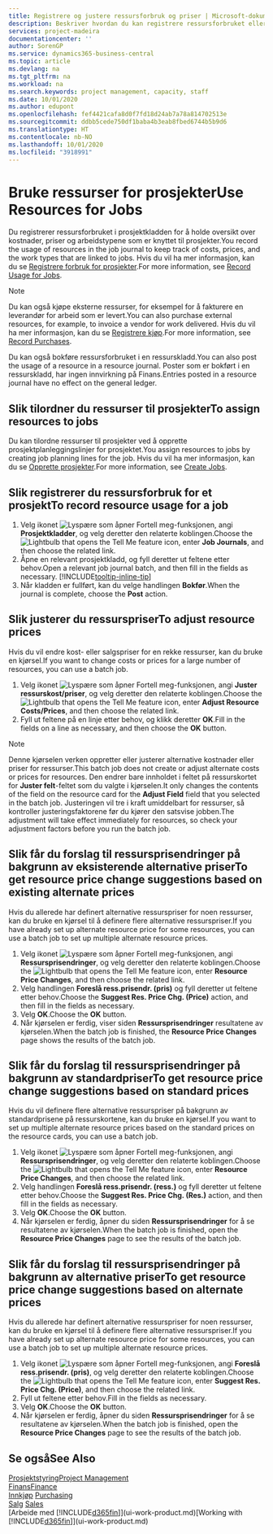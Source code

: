 ```yaml
---
title: Registrere og justere ressursforbruk og priser | Microsoft-dokumentasjon
description: Beskriver hvordan du kan registrere ressursforbruket eller forbruket som er knyttet til et prosjekt, for å holde rede på og håndtere kostnader, priser og arbeidstyper.
services: project-madeira
documentationcenter: ''
author: SorenGP
ms.service: dynamics365-business-central
ms.topic: article
ms.devlang: na
ms.tgt_pltfrm: na
ms.workload: na
ms.search.keywords: project management, capacity, staff
ms.date: 10/01/2020
ms.author: edupont
ms.openlocfilehash: fef4421cafa8d0f7fd18d24ab7a78a814702513e
ms.sourcegitcommit: ddbb5cede750df1baba4b3eab8fbed6744b5b9d6
ms.translationtype: HT
ms.contentlocale: nb-NO
ms.lasthandoff: 10/01/2020
ms.locfileid: "3918991"
---
```

# <a name="use-resources-for-jobs"></a><span data-ttu-id="8cde5-103">Bruke ressurser for prosjekter</span><span class="sxs-lookup"><span data-stu-id="8cde5-103">Use Resources for Jobs</span></span>
<span data-ttu-id="8cde5-104">Du registrerer ressursforbruket i prosjektkladden for å holde oversikt over kostnader, priser og arbeidstypene som er knyttet til prosjekter.</span><span class="sxs-lookup"><span data-stu-id="8cde5-104">You record the usage of resources in the job journal to keep track of costs, prices, and the work types that are linked to jobs.</span></span> <span data-ttu-id="8cde5-105">Hvis du vil ha mer informasjon, kan du se [Registrere forbruk for prosjekter](projects-how-record-job-usage.md).</span><span class="sxs-lookup"><span data-stu-id="8cde5-105">For more information, see [Record Usage for Jobs](projects-how-record-job-usage.md).</span></span>

> [!NOTE]
> <span data-ttu-id="8cde5-106">Du kan også kjøpe eksterne ressurser, for eksempel for å fakturere en leverandør for arbeid som er levert.</span><span class="sxs-lookup"><span data-stu-id="8cde5-106">You can also purchase external resources, for example, to invoice a vendor for work delivered.</span></span> <span data-ttu-id="8cde5-107">Hvis du vil ha mer informasjon, kan du se [Registrere kjøp](purchasing-how-record-purchases.md).</span><span class="sxs-lookup"><span data-stu-id="8cde5-107">For more information, see [Record Purchases](purchasing-how-record-purchases.md).</span></span>

<span data-ttu-id="8cde5-108">Du kan også bokføre ressursforbruket i en ressurskladd.</span><span class="sxs-lookup"><span data-stu-id="8cde5-108">You can also post the usage of a resource in a resource journal.</span></span> <span data-ttu-id="8cde5-109">Poster som er bokført i en ressurskladd, har ingen innvirkning på Finans.</span><span class="sxs-lookup"><span data-stu-id="8cde5-109">Entries posted in a resource journal have no effect on the general ledger.</span></span>

## <a name="to-assign-resources-to-jobs"></a><span data-ttu-id="8cde5-110">Slik tilordner du ressurser til prosjekter</span><span class="sxs-lookup"><span data-stu-id="8cde5-110">To assign resources to jobs</span></span>
<span data-ttu-id="8cde5-111">Du kan tilordne ressurser til prosjekter ved å opprette prosjektplanleggingslinjer for prosjektet.</span><span class="sxs-lookup"><span data-stu-id="8cde5-111">You assign resources to jobs by creating job planning lines for the job.</span></span> <span data-ttu-id="8cde5-112">Hvis du vil ha mer informasjon, kan du se [Opprette prosjekter](projects-how-create-jobs.md).</span><span class="sxs-lookup"><span data-stu-id="8cde5-112">For more information, see [Create Jobs](projects-how-create-jobs.md).</span></span>

## <a name="to-record-resource-usage-for-a-job"></a><span data-ttu-id="8cde5-113">Slik registrerer du ressursforbruk for et prosjekt</span><span class="sxs-lookup"><span data-stu-id="8cde5-113">To record resource usage for a job</span></span>
1. <span data-ttu-id="8cde5-114">Velg ikonet ![Lyspære som åpner Fortell meg-funksjonen](media/ui-search/search_small.png "Fortell hva du vil gjøre"), angi **Prosjektkladder**, og velg deretter den relaterte koblingen.</span><span class="sxs-lookup"><span data-stu-id="8cde5-114">Choose the ![Lightbulb that opens the Tell Me feature](media/ui-search/search_small.png "Tell me what you want to do") icon, enter **Job Journals**, and then choose the related link.</span></span>
2. <span data-ttu-id="8cde5-115">Åpne en relevant prosjektkladd, og fyll deretter ut feltene etter behov.</span><span class="sxs-lookup"><span data-stu-id="8cde5-115">Open a relevant job journal batch, and then fill in the fields as necessary.</span></span> [!INCLUDE[tooltip-inline-tip](includes/tooltip-inline-tip_md.md)]
3. <span data-ttu-id="8cde5-116">Når kladden er fullført, kan du velge handlingen **Bokfør**.</span><span class="sxs-lookup"><span data-stu-id="8cde5-116">When the journal is complete, choose the **Post** action.</span></span>

## <a name="to-adjust-resource-prices"></a><span data-ttu-id="8cde5-117">Slik justerer du ressurspriser</span><span class="sxs-lookup"><span data-stu-id="8cde5-117">To adjust resource prices</span></span>
<span data-ttu-id="8cde5-118">Hvis du vil endre kost- eller salgspriser for en rekke ressurser, kan du bruke en kjørsel.</span><span class="sxs-lookup"><span data-stu-id="8cde5-118">If you want to change costs or prices for a large number of resources, you can use a batch job.</span></span>  

1. <span data-ttu-id="8cde5-119">Velg ikonet ![Lyspære som åpner Fortell meg-funksjonen](media/ui-search/search_small.png "Fortell hva du vil gjøre"), angi **Juster ressurskost/priser**, og velg deretter den relaterte koblingen.</span><span class="sxs-lookup"><span data-stu-id="8cde5-119">Choose the ![Lightbulb that opens the Tell Me feature](media/ui-search/search_small.png "Tell me what you want to do") icon, enter **Adjust Resource Costs/Prices**, and then choose the related link.</span></span>
2. <span data-ttu-id="8cde5-120">Fyll ut feltene på en linje etter behov, og klikk deretter **OK**.</span><span class="sxs-lookup"><span data-stu-id="8cde5-120">Fill in the fields on a line as necessary, and then choose the **OK** button.</span></span>

> [!NOTE]  
>   <span data-ttu-id="8cde5-121">Denne kjørselen verken oppretter eller justerer alternative kostnader eller priser for ressurser.</span><span class="sxs-lookup"><span data-stu-id="8cde5-121">This batch job does not create or adjust alternate costs or prices for resources.</span></span> <span data-ttu-id="8cde5-122">Den endrer bare innholdet i feltet på ressurskortet for **Juster felt**-feltet som du valgte i kjørselen.</span><span class="sxs-lookup"><span data-stu-id="8cde5-122">It only changes the contents of the field on the resource card for the **Adjust Field** field that you selected in the batch job.</span></span> <span data-ttu-id="8cde5-123">Justeringen vil tre i kraft umiddelbart for ressurser, så kontroller justeringsfaktorene før du kjører den satsvise jobben.</span><span class="sxs-lookup"><span data-stu-id="8cde5-123">The adjustment will take effect immediately for resources, so check your adjustment factors before you run the batch job.</span></span>

## <a name="to-get-resource-price-change-suggestions-based-on-existing-alternate-prices"></a><span data-ttu-id="8cde5-124">Slik får du forslag til ressursprisendringer på bakgrunn av eksisterende alternative priser</span><span class="sxs-lookup"><span data-stu-id="8cde5-124">To get resource price change suggestions based on existing alternate prices</span></span>
<span data-ttu-id="8cde5-125">Hvis du allerede har definert alternative ressurspriser for noen ressurser, kan du bruke en kjørsel til å definere flere alternative ressurspriser.</span><span class="sxs-lookup"><span data-stu-id="8cde5-125">If you have already set up alternate resource price for some resources, you can use a batch job to set up multiple alternate resource prices.</span></span>

1. <span data-ttu-id="8cde5-126">Velg ikonet ![Lyspære som åpner Fortell meg-funksjonen](media/ui-search/search_small.png "Fortell hva du vil gjøre"), angi **Ressursprisendringer**, og velg deretter den relaterte koblingen.</span><span class="sxs-lookup"><span data-stu-id="8cde5-126">Choose the ![Lightbulb that opens the Tell Me feature](media/ui-search/search_small.png "Tell me what you want to do") icon, enter **Resource Price Changes**, and then choose the related link.</span></span>
2. <span data-ttu-id="8cde5-127">Velg handlingen **Foreslå ress.prisendr. (pris)** og fyll deretter ut feltene etter behov.</span><span class="sxs-lookup"><span data-stu-id="8cde5-127">Choose the **Suggest Res. Price Chg. (Price)** action, and then fill in the fields as necessary.</span></span>
3. <span data-ttu-id="8cde5-128">Velg **OK**.</span><span class="sxs-lookup"><span data-stu-id="8cde5-128">Choose the **OK** button.</span></span>  
4. <span data-ttu-id="8cde5-129">Når kjørselen er ferdig, viser siden **Ressursprisendringer** resultatene av kjørselen.</span><span class="sxs-lookup"><span data-stu-id="8cde5-129">When the batch job is finished, the **Resource Price Changes** page shows the results of the batch job.</span></span>

## <a name="to-get-resource-price-change-suggestions-based-on-standard-prices"></a><span data-ttu-id="8cde5-130">Slik får du forslag til ressursprisendringer på bakgrunn av standardpriser</span><span class="sxs-lookup"><span data-stu-id="8cde5-130">To get resource price change suggestions based on standard prices</span></span>
<span data-ttu-id="8cde5-131">Hvis du vil definere flere alternative ressurspriser på bakgrunn av standardprisene på ressurskortene, kan du bruke en kjørsel.</span><span class="sxs-lookup"><span data-stu-id="8cde5-131">If you want to set up multiple alternate resource prices based on the standard prices on the resource cards, you can use a batch job.</span></span>  

1. <span data-ttu-id="8cde5-132">Velg ikonet ![Lyspære som åpner Fortell meg-funksjonen](media/ui-search/search_small.png "Fortell hva du vil gjøre"), angi **Ressursprisendringer**, og velg deretter den relaterte koblingen.</span><span class="sxs-lookup"><span data-stu-id="8cde5-132">Choose the ![Lightbulb that opens the Tell Me feature](media/ui-search/search_small.png "Tell me what you want to do") icon, enter **Resource Price Changes**, and then choose the related link.</span></span>
2. <span data-ttu-id="8cde5-133">Velg handlingen **Foreslå ress.prisendr. (ress.)** og fyll deretter ut feltene etter behov.</span><span class="sxs-lookup"><span data-stu-id="8cde5-133">Choose the **Suggest Res. Price Chg. (Res.)** action, and then fill in the fields as necessary.</span></span>  
3. <span data-ttu-id="8cde5-134">Velg **OK**.</span><span class="sxs-lookup"><span data-stu-id="8cde5-134">Choose the **OK** button.</span></span>  
4. <span data-ttu-id="8cde5-135">Når kjørselen er ferdig, åpner du siden **Ressursprisendringer** for å se resultatene av kjørselen.</span><span class="sxs-lookup"><span data-stu-id="8cde5-135">When the batch job is finished, open the **Resource Price Changes** page to see the results of the batch job.</span></span>

## <a name="to-get-resource-price-change-suggestions-based-on-alternate-prices"></a><span data-ttu-id="8cde5-136">Slik får du forslag til ressursprisendringer på bakgrunn av alternative priser</span><span class="sxs-lookup"><span data-stu-id="8cde5-136">To get resource price change suggestions based on alternate prices</span></span>
<span data-ttu-id="8cde5-137">Hvis du allerede har definert alternative ressurspriser for noen ressurser, kan du bruke en kjørsel til å definere flere alternative ressurspriser.</span><span class="sxs-lookup"><span data-stu-id="8cde5-137">If you have already set up alternate resource price for some resources, you can use a batch job to set up multiple alternate resource prices.</span></span>

1. <span data-ttu-id="8cde5-138">Velg ikonet ![Lyspære som åpner Fortell meg-funksjonen](media/ui-search/search_small.png "Fortell hva du vil gjøre"), angi **Foreslå ress.prisendr. (pris)**, og velg deretter den relaterte koblingen.</span><span class="sxs-lookup"><span data-stu-id="8cde5-138">Choose the ![Lightbulb that opens the Tell Me feature](media/ui-search/search_small.png "Tell me what you want to do") icon, enter **Suggest Res. Price Chg. (Price)**, and then choose the related link.</span></span>  
2. <span data-ttu-id="8cde5-139">Fyll ut feltene etter behov.</span><span class="sxs-lookup"><span data-stu-id="8cde5-139">Fill in the fields as necessary.</span></span>
3. <span data-ttu-id="8cde5-140">Velg **OK**.</span><span class="sxs-lookup"><span data-stu-id="8cde5-140">Choose the **OK** button.</span></span>  
4. <span data-ttu-id="8cde5-141">Når kjørselen er ferdig, åpner du siden **Ressursprisendringer** for å se resultatene av kjørselen.</span><span class="sxs-lookup"><span data-stu-id="8cde5-141">When the batch job is finished, open the **Resource Price Changes** page to see the results of the batch job.</span></span>

## <a name="see-also"></a><span data-ttu-id="8cde5-142">Se også</span><span class="sxs-lookup"><span data-stu-id="8cde5-142">See Also</span></span>
[<span data-ttu-id="8cde5-143">Prosjektstyring</span><span class="sxs-lookup"><span data-stu-id="8cde5-143">Project Management</span></span>](projects-manage-projects.md)  
[<span data-ttu-id="8cde5-144">Finans</span><span class="sxs-lookup"><span data-stu-id="8cde5-144">Finance</span></span>](finance.md)  
<span data-ttu-id="8cde5-145">[Innkjøp](purchasing-manage-purchasing.md)       </span><span class="sxs-lookup"><span data-stu-id="8cde5-145">[Purchasing](purchasing-manage-purchasing.md)       </span></span>  
<span data-ttu-id="8cde5-146">[Salg](sales-manage-sales.md)   </span><span class="sxs-lookup"><span data-stu-id="8cde5-146">[Sales](sales-manage-sales.md)   </span></span>  
<span data-ttu-id="8cde5-147">[Arbeide med [!INCLUDE[d365fin](includes/d365fin_md.md)]](ui-work-product.md)</span><span class="sxs-lookup"><span data-stu-id="8cde5-147">[Working with [!INCLUDE[d365fin](includes/d365fin_md.md)]](ui-work-product.md)</span></span>  
